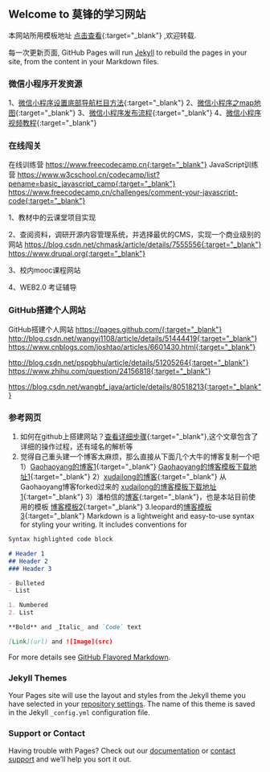 ## Welcome to 莫锋的学习网站

本网站所用模板地址 [点击查看](https://github.com/cuteftp/cuteftp.github.io/){:target="_blank"} ,欢迎转载.

每一次更新页面, GitHub Pages will run [Jekyll](https://jekyllrb.com/) to rebuild the pages in your site, from the content in your Markdown files.
### 微信小程序开发资源
1、[微信小程序设置底部导航栏目方法](https://blog.csdn.net/u012118993/article/details/52943783){:target="_blank"} 
2、[微信小程序之map地图](https://blog.csdn.net/hedong_77/article/details/55189978){:target="_blank"}
3、[微信小程序发布流程](https://jingyan.baidu.com/article/fea4511a2e027cf7bb91250c.html ){:target="_blank"}
4、[微信小程序视频教程](https://pan.baidu.com/s/1kUXxZ0b){:target="_blank"}
### 在线闯关
在线训练营
https://www.freecodecamp.cn{:target="_blank"} 
JavaScript训练营
https://www.w3cschool.cn/codecamp/list?pename=basic_javascript_camp{:target="_blank"} 
https://www.freecodecamp.cn/challenges/comment-your-javascript-code{:target="_blank"} 

1、教材中的云课堂项目实现

2、查阅资料，调研开源内容管理系统，并选择最优的CMS，实现一个商业级别的网站
https://blog.csdn.net/chmask/article/details/7555556{:target="_blank"} 
https://www.drupal.org{:target="_blank"} 

3、校内mooc课程网站

4、WEB2.0 考证辅导
### GitHub搭建个人网站
GitHub搭建个人网站
https://pages.github.com/{:target="_blank"} 
http://blog.csdn.net/wangyj1108/article/details/51444419{:target="_blank"} 
https://www.cnblogs.com/joshtao/articles/6601430.html{:target="_blank"} 


http://blog.csdn.net/pspgbhu/article/details/51205264{:target="_blank"} 
https://www.zhihu.com/question/24156818{:target="_blank"} 





https://blog.csdn.net/wangbf_java/article/details/80518213{:target="_blank"} 

### 参考网页

1.  如何在github上搭建网站？[查看详细步骤](https://www.cnblogs.com/camille666/p/how_to_build_website_at_github.html/){:target="_blank"},这个文章包含了详细的操作过程，还有域名的解析等
2.  觉得自己重头建一个博客太麻烦，那么直接从下面几个大牛的博客复制一个吧
1）[Gaohaoyang的博客1](https://gaohaoyang.github.io/){:target="_blank"}
   [Gaohaoyang的博客模板下载地址1](https://github.com/gaohaoyang/gaohaoyang.github.io){:target="_blank"}
2）[xudailong的博客](https://643435675.github.io/){:target="_blank"} 从Gaohaoyang博客forked过来的 
[xudailong的博客模板下载地址1](https://github.com/643435675/643435675.github.io/){:target="_blank"}
3）潘柏信的[博客](http://baixin.io/){:target="_blank"}，也是本站目前使用的模板
  [博客模板2](https://github.com/leopardpan/leopardpan.github.io){:target="_blank"}
3.leopard的[博客模板3](https://github.com/MengZheK/kangblog.github.io){:target="_blank"}
Markdown is a lightweight and easy-to-use syntax for styling your writing. It includes conventions for

```markdown
Syntax highlighted code block

# Header 1
## Header 2
### Header 3

- Bulleted
- List

1. Numbered
2. List

**Bold** and _Italic_ and `Code` text

[Link](url) and ![Image](src)
```

For more details see [GitHub Flavored Markdown](https://guides.github.com/features/mastering-markdown/).

### Jekyll Themes

Your Pages site will use the layout and styles from the Jekyll theme you have selected in your [repository settings](https://github.com/cuteftp/cuteftp.github.io/settings). The name of this theme is saved in the Jekyll `_config.yml` configuration file.

### Support or Contact

Having trouble with Pages? Check out our [documentation](https://help.github.com/categories/github-pages-basics/) or [contact support](https://github.com/contact) and we’ll help you sort it out.
